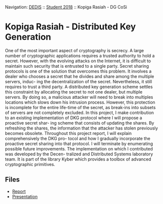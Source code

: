 Navigation: [DEDIS](https://github.com/dedis/doc) ::
[Student 2018](../README.md) ::
Kopiga Rasiah	- DG CoSi

# Kopiga Rasiah	- Distributed Key Generation

One of the most important aspect of cryptography is secrecy. A large number of cryptographic applications requires a trusted authority to hold a secret. However, with the evolving attacks on the Internet, it is difficult to maintain such security that is entrusted to a single party. Secret sharing protocols is one of the solution that overcomes this problem. It involves a dealer who chooses a secret that he divides and share among the multiple servers, induc- ing the decentralization of the secret. Nevertheless, it still requires to trust a third party. A distributed key generation scheme settles this constraint by allocating the secret to not one dealer, but multiple servers. By doing so, a malicious attacker will need to break into multiples locations which slows down his intrusion process. However, this protection is incomplete for the entire life-time of the secret, as break-ins into subsets of servers are not completely excluded. In this project, I make contribution to an existing implementation of DKG protocol where I will propose a proactive secret shar- ing scheme that consists of updating the shares. By refreshing the shares, the information that the attacker has stolen previously becomes obsolete. Throughout this project report, I will explain comprehensively the DKG pro- tocol and how I gradually incorporate the proactive secret sharing into that protocol. I will terminate by enumerating possible future improvements. The implementation on which I contributed was developed by the Decen- tralized and Distributed Systems laboratory team. It is part of the library Kyber which provides a toolbox of advanced cryptographic primitives.

## Files

- [Report](report-2018_1-kopiga_rasiah-dkg.pdf)
- [Presentation](presentation-2018_1-kopiga_rasiah-dkg.pdf)
